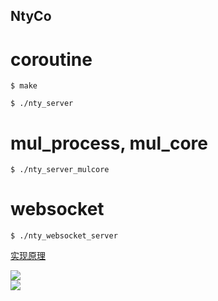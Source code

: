 ## NtyCo

# coroutine

```
$ make
```


```
$ ./nty_server
```

# mul_process, mul_core
```
$ ./nty_server_mulcore
```
# websocket
```
$ ./nty_websocket_server
```

[实现原理](https://github.com/wangbojing/NtyCo/wiki/NtyCo%E7%9A%84%E5%AE%9E%E7%8E%B0)


![](http://bojing.wang/wp-content/uploads/2018/08/8.1.png)
<br/>
![](http://bojing.wang/wp-content/uploads/2018/08/8.2.png)
